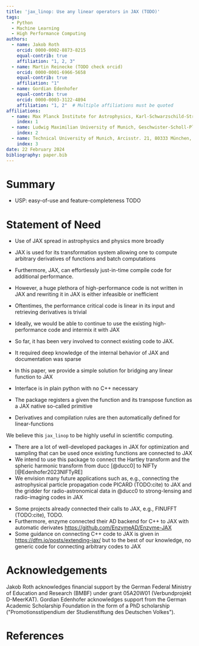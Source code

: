 ```yaml
---
title: 'jax_linop: Use any linear operators in JAX (TODO)'
tags:
  - Python
  - Machine Learning
  - High Performance Computing
authors:
  - name: Jakob Roth
    orcid: 0000-0002-8873-8215
    equal-contrib: true
    affiliation: "1, 2, 3"
  - name: Martin Reinecke (TODO check orcid)
    orcid: 0000-0001-6966-5658
    equal-contrib: true
    affiliation: "1"
  - name: Gordian Edenhofer
    equal-contrib: true
    orcid: 0000-0003-3122-4894
    affiliation: "1, 2"  # Multiple affiliations must be quoted
affiliations:
  - name: Max Planck Institute for Astrophysics, Karl-Schwarzschild-Straße 1, 85748 Garching bei München, Germany
    index: 1
  - name: Ludwig Maximilian University of Munich, Geschwister-Scholl-Platz 1, 80539 München, Germany
    index: 2
  - name: Technical University of Munich, Arcisstr. 21, 80333 München, Germany
    index: 3
date: 22 February 2024
bibliography: paper.bib
---
```


# Summary

* USP: easy-of-use and feature-completeness
TODO

# Statement of Need

* Use of JAX spread in astrophysics and physics more broadly
* JAX is used for its transformation system allowing one to compute arbitrary derivatives of functions and batch computations
* Furthermore, JAX, can effortlessly just-in-time compile code for additional performance.

* However, a huge plethora of high-performance code is not written in JAX and rewriting it in JAX is either infeasible or inefficient
* Oftentimes, the performance critical code is linear in its input and retrieving derivatives is trivial
<!-- TODO: if we support JVPs, we can and should generalize this! -->
* Ideally, we would be able to continue to use the existing high-performance code and intermix it with JAX
* So far, it has been very involved to connect existing code to JAX.
* It required deep knowledge of the internal behavior of JAX and documentation was sparse

* In this paper, we provide a simple solution for bridging any linear function to JAX
* Interface is in plain python with no C++ necessary
* The package registers a given the function and its transpose function as a JAX native so-called primitive
* Derivatives and compilation rules are then automatically defined for linear-functions

<!-- Mention (if applicable) a representative set of past or ongoing research projects using the software and recent scholarly publications enabled by it. -->
We believe this `jax_linop` to be highly useful in scientific computing.
* There are a lot of well-developed packages in JAX for optimization and sampling that can be used once existing functions are connected to JAX
* We intend to use this package to connect the Hartley transform and the spheric harmonic transform from ducc [@ducc0] to NIFTy [@Edenhofer2023NIFTyRE]
* We envision many future applications such as, e.g., connecting the astrophysical particle propagation code PICARD (TODO:cite) to JAX and the gridder for radio-astronomical data in @ducc0 to strong-lensing and radio-imaging codes in JAX

<!-- A list of key references, including to other software addressing related needs. Note that the references should include full names of venues, e.g., journals and conferences, not abbreviations only understood in the context of a specific discipline. -->
* Some projects already connected their calls to JAX, e.g., FINUFFT (TODO:cite), TODO.
* Furthermore, enzyme connected their AD backend for C++ to JAX with automatic derivates https://github.com/EnzymeAD/Enzyme-JAX
* Some guidance on connecting C++ code to JAX is given in https://dfm.io/posts/extending-jax/ but to the best of our knowledge, no generic code for connecting arbitrary codes to JAX

# Acknowledgements

Jakob Roth acknowledges financial support by the German Federal Ministry of Education and Research (BMBF) under grant 05A20W01 (Verbundprojekt D-MeerKAT).
Gordian Edenhofer acknowledges support from the German Academic Scholarship Foundation in the form of a PhD scholarship ("Promotionsstipendium der Studienstiftung des Deutschen Volkes").

# References

<!-- Citations to entries in paper.bib should be in
[rMarkdown](http://rmarkdown.rstudio.com/authoring_bibliographies_and_citations.html)
format.

For a quick reference, the following citation commands can be used:
- `@author:2001`  ->  "Author et al. (2001)"
- `[@author:2001]` -> "(Author et al., 2001)"
- `[@author1:2001; @author2:2001]` -> "(Author1 et al., 2001; Author2 et al., 2002)"
# Figures

Figures can be included like this:
![Caption for example figure.\label{fig:example}](figure.png)
and referenced from text using \autoref{fig:example}.

Figure sizes can be customized by adding an optional second parameter:
![Caption for example figure.](figure.png){ width=20% }
-->
